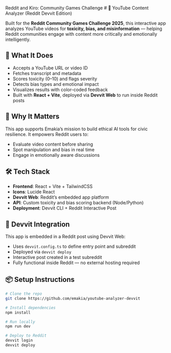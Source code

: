 Reddit and Kiro: Community Games Challenge  # 🎥 YouTube Content Analyzer (Reddit Devvit Edition)

Built for the **Reddit Community Games Challenge 2025**, this interactive app analyzes YouTube videos for **toxicity, bias, and misinformation** — helping Reddit communities engage with content more critically and emotionally intelligently.

## 🚀 What It Does

- Accepts a YouTube URL or video ID
- Fetches transcript and metadata
- Scores toxicity (0–10) and flags severity
- Detects bias types and emotional impact
- Visualizes results with color-coded feedback
- Built with **React + Vite**, deployed via **Devvit Web** to run inside Reddit posts

## 🧠 Why It Matters

This app supports Emakia’s mission to build ethical AI tools for civic resilience. It empowers Reddit users to:
- Evaluate video content before sharing
- Spot manipulation and bias in real time
- Engage in emotionally aware discussions

## 🛠️ Tech Stack

- **Frontend**: React + Vite + TailwindCSS
- **Icons**: Lucide React
- **Devvit Web**: Reddit’s embedded app platform
- **API**: Custom toxicity and bias scoring backend (Node/Python)
- **Deployment**: Devvit CLI + Reddit Interactive Post

## 🧩 Devvit Integration

This app is embedded in a Reddit post using Devvit Web:

- Uses `devvit.config.ts` to define entry point and subreddit
- Deployed via `devvit deploy`
- Interactive post created in a test subreddit
- Fully functional inside Reddit — no external hosting required

## 📦 Setup Instructions

```bash
# Clone the repo
git clone https://github.com/emakia/youtube-analyzer-devvit

# Install dependencies
npm install

# Run locally
npm run dev

# Deploy to Reddit
devvit login
devvit deploy
